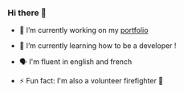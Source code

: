 ### Hi there 👋

<!--
**William-Johnny/William-Johnny** is a ✨ _special_ ✨ repository because its `README.md` (this file) appears on your GitHub profile.

Here are some ideas to get you started:
-->

- 🔭 I’m currently working on my [portfolio](https://william-john-guenon.vercel.app/index.html)
- 🌱 I’m currently learning how to be a developer !
- 🗣️ I'm fluent in english and french 

- ⚡ Fun fact: I'm also a volunteer firefighter 🚒

